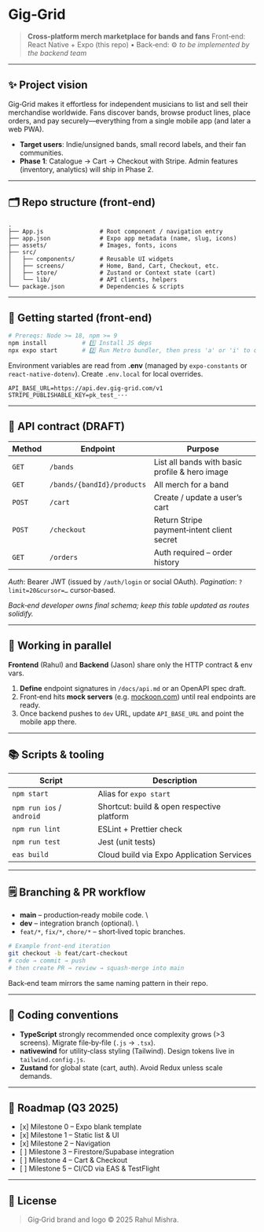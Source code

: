 # Gig‑Grid

> **Cross‑platform merch marketplace for bands and fans**
> Front‑end: React Native + Expo (this repo) • Back‑end: ⚙️ _to be implemented by the backend team_

---

## ✨ Project vision

Gig‑Grid makes it effortless for independent musicians to list and sell their merchandise worldwide. Fans discover bands, browse product lines, place orders, and pay securely—everything from a single mobile app (and later a web PWA).

- **Target users**: Indie/unsigned bands, small record labels, and their fan communities.
- **Phase 1**: Catalogue → Cart → Checkout with Stripe.
  Admin features (inventory, analytics) will ship in Phase 2.

---

## 🗂️ Repo structure (front‑end)

```
.
├── App.js                # Root component / navigation entry
├── app.json              # Expo app metadata (name, slug, icons)
├── assets/               # Images, fonts, icons
├── src/
│   ├── components/       # Reusable UI widgets
│   ├── screens/          # Home, Band, Cart, Checkout, etc.
│   ├── store/            # Zustand or Context state (cart)
│   └── lib/              # API clients, helpers
└── package.json          # Dependencies & scripts
```

---

## 🚀 Getting started (front‑end)

```bash
# Prereqs: Node >= 18, npm >= 9
npm install          # 1️⃣ Install JS deps
npx expo start       # 2️⃣ Run Metro bundler, then press 'a' or 'i' to open the app
```

Environment variables are read from **.env** (managed by `expo-constants` or `react-native-dotenv`).
Create `.env.local` for local overrides.

```
API_BASE_URL=https://api.dev.gig-grid.com/v1
STRIPE_PUBLISHABLE_KEY=pk_test_···
```

---

## 🔌 API contract (DRAFT)

| Method | Endpoint                   | Purpose                                        |
| ------ | -------------------------- | ---------------------------------------------- |
| `GET`  | `/bands`                   | List all bands with basic profile & hero image |
| `GET`  | `/bands/{bandId}/products` | All merch for a band                           |
| `POST` | `/cart`                    | Create / update a user’s cart                  |
| `POST` | `/checkout`                | Return Stripe payment‑intent client secret     |
| `GET`  | `/orders`                  | Auth required – order history                  |

_Auth_: Bearer JWT (issued by `/auth/login` or social OAuth). &#x20;
_Pagination_: `?limit=20&cursor=…` cursor‑based.

_Back‑end developer owns final schema; keep this table updated as routes solidify._

---

## 🤝 Working in parallel

**Frontend** (Rahul) and **Backend** (Jason) share only the HTTP contract & env vars.

1. **Define** endpoint signatures in `/docs/api.md` or an OpenAPI spec draft.
2. Front‑end hits **mock servers** (e.g. [mockoon.com](https://mockoon.com)) until real endpoints are ready.
3. Once backend pushes to `dev` URL, update `API_BASE_URL` and point the mobile app there.

---

## 📚 Scripts & tooling

| Script                    | Description                                |
| ------------------------- | ------------------------------------------ |
| `npm start`               | Alias for `expo start`                     |
| `npm run ios` / `android` | Shortcut: build & open respective platform |
| `npm run lint`            | ESLint + Prettier check                    |
| `npm run test`            | Jest (unit tests)                          |
| `eas build`               | Cloud build via Expo Application Services  |

---

## 🗒️ Branching & PR workflow

- **main** – production‑ready mobile code. \\
- **dev** – integration branch (optional). \\
- `feat/*`, `fix/*`, `chore/*` – short‑lived topic branches.

```bash
# Example front‑end iteration
git checkout -b feat/cart-checkout
# code → commit → push
# then create PR → review → squash‑merge into main
```

Back‑end team mirrors the same naming pattern in their repo.

---

## 🛂 Coding conventions

- **TypeScript** strongly recommended once complexity grows (>3 screens). &#x20;
  Migrate file‑by‑file (`.js` → `.tsx`).
- **nativewind** for utility‑class styling (Tailwind). &#x20;
  Design tokens live in `tailwind.config.js`.
- **Zustand** for global state (cart, auth). &#x20;
  Avoid Redux unless scale demands.

---

## 📌 Roadmap (Q3 2025)

- \[x] Milestone 0 – Expo blank template
- \[x] Milestone 1 – Static list & UI
- \[x] Milestone 2 – Navigation
- \[ ] Milestone 3 – Firestore/Supabase integration
- \[ ] Milestone 4 – Cart & Checkout
- \[ ] Milestone 5 – CI/CD via EAS & TestFlight

---

## 📝 License

> Gig‑Grid brand and logo © 2025 Rahul Mishra.
